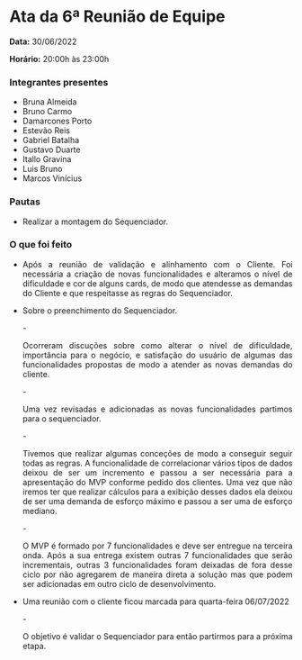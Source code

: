 # Ata da 6ª Reunião de Equipe

<p align="justify"><b>Data:</b> 30/06/2022</p>
<p align="justify"><b>Horário:</b> 20:00h às 23:00h</p>

### Integrantes presentes
- Bruna Almeida
- Bruno Carmo
- Damarcones Porto
- Estevão Reis
- Gabriel Batalha
- Gustavo Duarte
- Itallo Gravina
- Luis Bruno
- Marcos Vinícius



### Pautas
- <p align="justify">Realizar a montagem do Sequenciador.</p>


### O que foi feito
- <p align="justify">Após a reunião de validação e alinhamento com o Cliente. Foi necessária a criação de novas funcionalidades e alteramos o nível de dificuldade e cor de alguns cards, de modo que atendesse as demandas do Cliente e que respeitasse as regras do Sequenciador. </p>
- <p align="justify">Sobre o preenchimento do Sequenciador.</p>
    - <p align="justify">Ocorreram discuções sobre como alterar o nível de dificuldade, importância para o negócio, e satisfação do usuário de algumas das funcionalidades propostas de modo a atender as novas demandas do cliente.</p>
    - <p align="justify">Uma vez revisadas e adicionadas as novas funcionalidades partimos para o sequenciador.</p>
    - <p align="justify">Tivemos que realizar algumas conceções de modo a conseguir seguir todas as regras. A funcionalidade de correlacionar vários tipos de dados deixou de ser um incremento e passou a ser necessária para a apresentação do MVP conforme pedido dos clientes. Uma vez que não iremos ter que realizar cálculos para a exibição desses dados ela deixou de ser uma demanda de esforço máximo e passou a ser uma de esforço mediano.</p>
    - <p align="justify">O MVP é formado por 7 funcionalidades e deve ser entregue na terceira onda. Após a sua entrega existem outras 7 funcionalidades que serão incrementais, outras 3 funcionalidades foram deixadas de fora desse ciclo por não agregarem de maneira direta a solução mas que podem ser adicionadas em outro ciclo de desenvolvimento.</p>

- <p align="justify">Uma reunião com o cliente ficou marcada para quarta-feira 06/07/2022</p>
    - <p align="justify">O objetivo é validar o Sequenciador para então partirmos para a próxima etapa.</p>